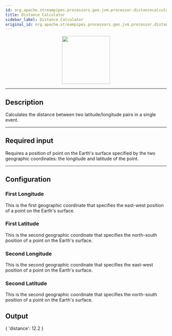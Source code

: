 ```yaml
---
id: org.apache.streampipes.processors.geo.jvm.processor.distancecalculator
title: Distance Calculator
sidebar_label: Distance Calculator
original_id: org.apache.streampipes.processors.geo.jvm.processor.distancecalculator
---
```


<!--
  ~ Licensed to the Apache Software Foundation (ASF) under one or more
  ~ contributor license agreements.  See the NOTICE file distributed with
  ~ this work for additional information regarding copyright ownership.
  ~ The ASF licenses this file to You under the Apache License, Version 2.0
  ~ (the "License"); you may not use this file except in compliance with
  ~ the License.  You may obtain a copy of the License at
  ~
  ~    http://www.apache.org/licenses/LICENSE-2.0
  ~
  ~ Unless required by applicable law or agreed to in writing, software
  ~ distributed under the License is distributed on an "AS IS" BASIS,
  ~ WITHOUT WARRANTIES OR CONDITIONS OF ANY KIND, either express or implied.
  ~ See the License for the specific language governing permissions and
  ~ limitations under the License.
  ~
  -->



<p align="center"> 
    <img src="/img/pipeline-elements/org.apache.streampipes.processors.geo.jvm.processor.distancecalculator/icon.png" width="150px;" class="pe-image-documentation"/>
</p>

***

## Description
Calculates the distance between two latitude/longitude pairs in a single event.

***

## Required input
Requires a position of point on the Earth's surface specified by the two geographic coordinates: the longitude and latitude of the point.

***

## Configuration

### First Longitude
This is the first geographic coordinate that specifies the east-west position of a point on the Earth's surface.

### First Latitude
This is the second geographic coordinate that specifies the north-south position of a point on the Earth's surface.

### Second Longitude
This is the second geographic coordinate that specifies the east-west position of a point on the Earth's surface.

### Second Latitude
This is the second geographic coordinate that specifies the north-south position of a point on the Earth's surface.

## Output
{
  'distance': 12.2
}

